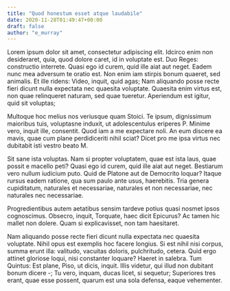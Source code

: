 ```yaml
---
title: "Quod honestum esset atque laudabile"
date: 2020-11-28T01:49:47+00:00
draft: false
author: "e_murray"
---
```


Lorem ipsum dolor sit amet, consectetur adipiscing elit. Idcirco enim non
desideraret, quia, quod dolore caret, id in voluptate est. Duo Reges:
constructio interrete. Quasi ego id curem, quid ille aiat aut neget. Eadem nunc
mea adversum te oratio est. Non enim iam stirpis bonum quaeret, sed animalis.
Et ille ridens: Video, inquit, quid agas; Nam aliquando posse recte fieri
dicunt nulla expectata nec quaesita voluptate. Quaesita enim virtus est, non
quae relinqueret naturam, sed quae tueretur. Aperiendum est igitur, quid sit
voluptas;

Multoque hoc melius nos veriusque quam Stoici. Te ipsum, dignissimum maioribus
tuis, voluptasne induxit, ut adolescentulus eriperes P. Minime vero, inquit
ille, consentit. Quod iam a me expectare noli. An eum discere ea mavis, quae
cum plane perdidiceriti nihil sciat? Dicet pro me ipsa virtus nec dubitabit
isti vestro beato M.

Sit sane ista voluptas. Nam si propter voluptatem, quae est ista laus, quae
possit e macello peti? Quasi ego id curem, quid ille aiat aut neget. Bestiarum
vero nullum iudicium puto. Quid de Platone aut de Democrito loquar? Itaque
rursus eadem ratione, qua sum paulo ante usus, haerebitis. Tria genera
cupiditatum, naturales et necessariae, naturales et non necessariae, nec
naturales nec necessariae.

Progredientibus autem aetatibus sensim tardeve potius quasi nosmet ipsos
cognoscimus. Obsecro, inquit, Torquate, haec dicit Epicurus? Ac tamen hic
mallet non dolere. Quam si explicavisset, non tam haesitaret.

Nam aliquando posse recte fieri dicunt nulla expectata nec quaesita voluptate.
Nihil opus est exemplis hoc facere longius. Si est nihil nisi corpus, summa
erunt illa: valitudo, vacuitas doloris, pulchritudo, cetera. Quid ergo attinet
gloriose loqui, nisi constanter loquare? Haeret in salebra. Tum Quintus: Est
plane, Piso, ut dicis, inquit. Illis videtur, qui illud non dubitant bonum
dicere -; Tu vero, inquam, ducas licet, si sequetur; Superiores tres erant,
quae esse possent, quarum est una sola defensa, eaque vehementer.
